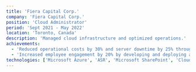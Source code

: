 ```yaml
---
title: 'Fiera Capital Corp.'
company: 'Fiera Capital Corp.'
position: 'Cloud Administrator'
period: 'Sept 2021 - May 2022'
location: 'Toronto, Canada'
description: 'Managed cloud infrastructure and optimized operations.'
achievements:
  - 'Reduced operational costs by 30% and server downtime by 25% through migrating over 20 on-premise servers to Microsoft Azure using ASR, Microsoft Cost Management and Azure Pricing Calculator.'
  - 'Increased employee engagement by 20% by developing and deploying a company-wide Microsoft SharePoint intranet site.'
technologies: ['Microsoft Azure', 'ASR', 'Microsoft SharePoint', 'Cloud Migration']
---
```

   
    